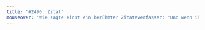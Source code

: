 ```yaml
---
title: "#2490: Zitat"
mouseover: "Wie sagte einst ein berühmter Zitateverfasser: 'Und wenn ihr mich zitiert, vergesst bitte nicht, den Verfasser zu erwähnen.'"
---
```


